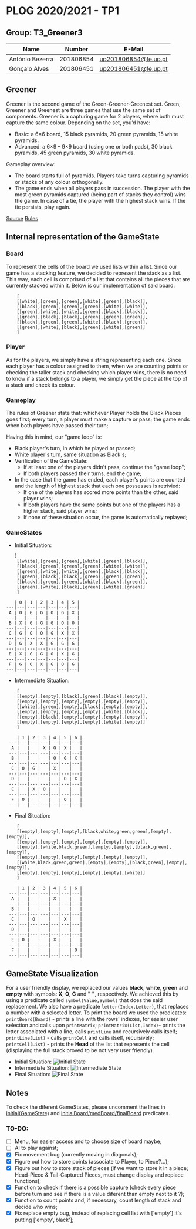 # PLOG 2020/2021 - TP1

## Group: T3_Greener3

| Name             | Number    | E-Mail                |
| ---------------- | --------- | --------------------- |
| António Bezerra    | 201806854 | up201806854@fe.up.pt  |
| Gonçalo Alves    | 201806451 | up201806451@fe.up.pt  |

## Greener

Greener is the second game of the Green-Greener-Greenest set. Green, Greener and Greenest are three games that use the same set of components.
Greener is a capturing game for 2 players, where both must capture the same colour.
Depending on the set, you’d have:

- Basic: a 6×6 board, 15 black pyramids, 20 green pyramids, 15 white pyramids.
- Advanced: a 6×9 – 9×9 board (using one or both pads), 30 black pyramids, 45 green pyramids, 30 white pyramids.

Gameplay overview:

- The board starts full of pyramids. Players take turns capturing pyramids or stacks of any colour orthogonally.
- The game ends when all players pass in succession. The player with the most green pyramids captured (being part of stacks they control) wins the game. In case of a tie, the player with the highest stack wins. If the tie persists, play again.

[Source](https://www.boardgamegeek.com/boardgame/227145/greengreenergreenest)
[Rules](https://nestorgames.com/rulebooks/GREENGREENERGREENEST_EN.pdf)


## Internal representation of the GameState

### Board

To represent the cells of the board we used lists within a list.
Since our game has a stacking feature, we decided to represent the stack as a list. This way, each cell is comprised of a list that contains all the pieces that are currently stacked within it.
Below is our implementation of said board:

```
    [
    [[white],[green],[green],[white],[green],[black]],
    [[black],[green],[green],[green],[white],[white]],
    [[green],[white],[white],[green],[black],[black]],
    [[green],[black],[black],[green],[green],[green]],
    [[black],[green],[green],[white],[black],[green]],
    [[green],[white],[black],[green],[white],[green]]
    ]
```

### Player

As for the players, we simply have a string representing each one.
Since each player has a colour assigned to them, when we are counting points or checking the taller stack and checking which player wins, there is no need to know if a stack belongs to a player, we simply get the piece at the top of a stack and check its colour.

### Gameplay

The rules of Greener state that: whichever Player holds the Black Pieces goes first; every turn, a player must make a capture or pass; the game ends when both players have passed their turn;

Having this in mind, our "game loop" is:

- Black player's turn, in which he played or passed;
- White player's turn, same situation as Black's;
- Verification of the GameState:
    - If at least one of the players didn't pass, continue the "game loop";
    - If both players passed their turns, end the game;
- In the case that the game has ended, each player's points are counted and the length of highest stack that each one possesses is retrivied:
    - If one of the players has scored more points than the other, said player wins;
    - If both players have the same points but one of the players has a higher stack, said player wins;
    - If none of these situation occur, the game is automatically replayed;

### GameStates

- Initial Situation:

```
   [
    [[white],[green],[green],[white],[green],[black]],
    [[black],[green],[green],[green],[white],[white]],
    [[green],[white],[white],[green],[black],[black]],
    [[green],[black],[black],[green],[green],[green]],
    [[black],[green],[green],[white],[black],[green]],
    [[green],[white],[black],[green],[white],[green]]
    ]
```
       | 0 | 1 | 2 | 3 | 4 | 5 |
    ---|---|---|---|---|---|---|
     A | O | G | G | O | G | X | 
    ---|---|---|---|---|---|---|
     B | X | G | G | G | O | O | 
    ---|---|---|---|---|---|---|
     C | G | O | O | G | X | X | 
    ---|---|---|---|---|---|---|
     D | G | X | X | G | G | G | 
    ---|---|---|---|---|---|---|
     E | X | G | G | O | X | G | 
    ---|---|---|---|---|---|---|
     F | G | O | X | G | O | G | 
    ---|---|---|---|---|---|---|


- Intermediate Situation:

```
    [  
    [[empty],[empty],[black],[green],[black],[empty]],  
    [[empty],[empty],[empty],[empty],[empty],[empty]],  
    [[white],[green],[empty],[black],[empty],[empty]],  
    [[empty],[empty],[empty],[empty],[white],[black]],  
    [[empty],[black],[empty],[empty],[empty],[empty]],  
    [[empty],[empty],[empty],[empty],[white],[empty]]  
    ]
```  
   
        | 1 | 2 | 3 | 4 | 5 | 6 |  
     ---|---|---|---|---|---|---|  
      A |   |   | X | G | X |   |  
     ---|---|---|---|---|---|---|  
      B |   |   |   | O | G | X |  
     ---|---|---|---|---|---|---|  
      C | O | G |   | X |   |   |  
     ---|---|---|---|---|---|---|  
      D |   |   |   |   | O | X |  
     ---|---|---|---|---|---|---|  
      E |   | X | O |   |   |   |  
     ---|---|---|---|---|---|---|  
      F | O |   |   |   | O |   |  
     ---|---|---|---|---|---|---|  


- Final Situation:

```
    [  
    [[empty],[empty],[empty],[black,white,green,green],[empty],[empty]],  
    [[empty],[empty],[empty],[empty],[empty],[empty]],  
    [[empty],[white,black,green],[empty],[empty],[black,green],[empty]],  
    [[empty],[empty],[empty],[empty],[empty],[empty]],  
    [[white,black,green,green],[empty],[empty],[black,green],[empty],[empty]],  
    [[empty],[empty],[empty],[empty],[empty],[white]]  
    ]
``` 

        | 1 | 2 | 3 | 4 | 5 | 6 |  
     ---|---|---|---|---|---|---|  
      A |   |   |   | X |   |   |  
     ---|---|---|---|---|---|---|  
      B |   |   |   |   |   |   |  
     ---|---|---|---|---|---|---|  
      C |   | O |   |   | X |   |  
     ---|---|---|---|---|---|---|  
      D |   |   |   |   |   |   |  
     ---|---|---|---|---|---|---|  
      E | O |   |   | X |   |   |  
     ---|---|---|---|---|---|---|  
      F |   |   |   |   |   | O |  
     ---|---|---|---|---|---|---|


## GameState Visualization

For a user friendly display, we replaced our values **black**, **white**, **green** and **empty** with symbols: **X**, **O**, **G** and **" "**, respectively. We achieved this by using a predicate called `symbol(Value,Symbol)` that does the said replacement. We also have a predicate `letter(Index,Letter)`, that replaces a number with a selected letter.
To print the board we used the predicates: `printBoard(Board)` - prints a line with the rows' indexes, for easier user selection and calls upon `printMatrix`; `printMatrix(List,Index)`- prints the letter associated with a line, calls `printLine` and recursively calls itself; `printLine(List)` - calls `printCell` and calls itself, recursively; `printCell(List)` - prints the **Head** of the list that represents the cell (displaying the full stack proved to be not very user friendly).

- Initial Situation:
![Initial State](img/initial_display.png)
- Intermediate Situation:
![Intermediate State](img/med_display.png)
- Final Situation:
![Final State](img/final_display.png)

## Notes

To check the diferent GameStates, please uncomment the lines in [initial(GameState)](src/play.pl) and [initialBoard/medBoard/finalBoard](src/display.pl) predicates.

### TO-DO:


- [ ]  Menu, for easier access and to choose size of board maybe;
- [ ] AI to play against;
- [X] Fix movement bug (currently moving in diagonals);
- [X]  Figure out how to store points (associate to Player, to Piece?...);
- [X]  Figure out how to store stack of pieces (if we want to store it in a piece; 
Head-Piece & Tail-Captured Pieces, must change display and replace functions);
- [X] Function to check if there is a possible capture (check every piece before turn and see if there is a value diferent than empty next to it ?);
- [X] Function to count points and, if necessary, count length of stack and decide who wins;
- [X] Fix replace empty bug, instead of replacing cell list with ['empty'] it's putting ['empty','black'];
